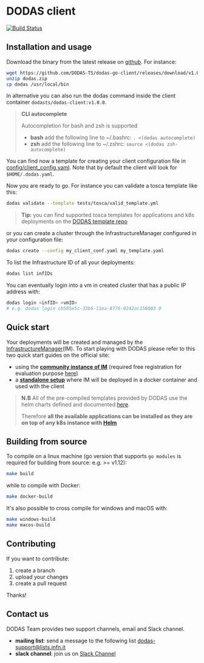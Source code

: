 # DODAS client

[![Build Status](https://travis-ci.org/DODAS-TS/dodas-go-client.svg?branch=master)](https://travis-ci.org/DODAS-TS/dodas-go-client)

## Installation and usage

Download the binary from the latest release on [github](https://github.com/DODAS-TS/dodas-go-client/releases). For instance:

```bash
wget https://github.com/DODAS-TS/dodas-go-client/releases/download/v1.0.0-patch1/dodas.zip
unzip dodas.zip
cp dodas /usr/local/bin
```

In alternative you can also run the dodas command inside the client container `dodasts/dodas-client:v1.0.0`.

> **CLI autocomplete**
>
> Autocompletion for bash and zsh is supported
>
> - **bash** add the following line to ~/.bashrc: `. <(dodas autocomplete)`
> - **zsh** add the following line to ~/.zshrc: `source <(dodas zsh-autocomplete)`

You can find now a template for creating your client configuration file in [config/client_config.yaml](https://raw.githubusercontent.com/DODAS-TS/dodas-go-client/master/config/client_config.yaml). Note that by default the client will look for `$HOME/.dodas.yaml`.

Now you are ready to go. For instance you can validate a tosca template like this:

```bash
dodas validate --template tests/tosca/valid_template.yml
```

> **Tip:** you can find supported tosca templates for applications and k8s deployments on the [DODAS template repo](https://github.com/DODAS-TS/dodas-templates)

or you can create a cluster through the InfrastructureManager configured in your configuration file:

```bash
dodas create --config my_client_conf.yaml my_template.yaml
```

To list the Infrastructure ID of all your deployments:

```bash
dodas list infIDs
```

You can eventually login into a vm in created cluster that has a public IP address with:

```bash
dodas login <infID> <vmID>
# e.g. dodas login cb585e5c-33b6-11ea-8776-0242ac150003 0
```

## Quick start

Your deployments will be created and managed by the [InfrastructureManager](https://www.grycap.upv.es/im/index.php)(IM).
To start playing with DODAS please refer to this two quick start guides on the official site:

- using the **[community instance of IM](https://dodas-ts.github.io/dodas-templates/quick-start-community/)** (required free registration for evaluation purpose [here](https://dodas-iam.cloud.cnaf.infn.it))
- a **[standalone setup](https://dodas-ts.github.io/dodas-templates/quick-start/)** where IM will be deployed in a docker container and used with the client

> **N.B** All of the pre-compiled templates provided by DODAS use the helm charts defined and documented [here](https://github.com/DODAS-TS/helm_charts/tree/master/stable).
>
> Therefore **all the available applications can be installed as they are on top of any k8s instance with [Helm](https://helm.sh/)**

## Building from source

To compile on a linux machine (go version that supports `go modules` is required for building from source: e.g. >= v1.12):

```bash
make build
```

while to compile with Docker:

```bash
make docker-build
```

It's also possible to cross compile for windows and macOS with:

```bash
make windows-build
make macos-build
```

## Contributing

If you want to contribute:

1. create a branch
2. upload your changes
3. create a pull request

Thanks!

## Contact us

DODAS Team provides two support channels, email and Slack channel.

- **mailing list**: send a message to the following list dodas-support@lists.infn.it
- **slack channel**: join us on [Slack Channel](https://dodas-infn.slack.com/archives/CAJ6VG71A)
